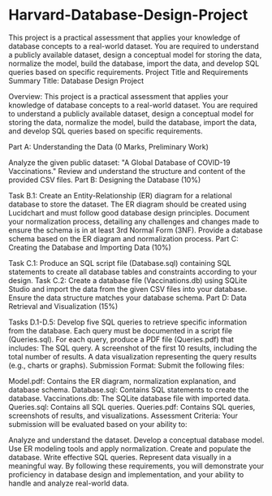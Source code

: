 # Harvard-Database-Design-Project
This project is a practical assessment that applies your knowledge of database concepts to a real-world dataset. You are required to understand a publicly available dataset, design a conceptual model for storing the data, normalize the model, build the database, import the data, and develop SQL queries based on specific requirements.
Project Title and Requirements Summary
Title:
Database Design Project

Overview:
This project is a practical assessment that applies your knowledge of database concepts to a real-world dataset. You are required to understand a publicly available dataset, design a conceptual model for storing the data, normalize the model, build the database, import the data, and develop SQL queries based on specific requirements.

Part A: Understanding the Data (0 Marks, Preliminary Work)

Analyze the given public dataset: "A Global Database of COVID-19 Vaccinations." Review and understand the structure and content of the provided CSV files.
Part B: Designing the Database (10%)

Task B.1: Create an Entity-Relationship (ER) diagram for a relational database to store the dataset. The ER diagram should be created using Lucidchart and must follow good database design principles.
Document your normalization process, detailing any challenges and changes made to ensure the schema is in at least 3rd Normal Form (3NF).
Provide a database schema based on the ER diagram and normalization process.
Part C: Creating the Database and Importing Data (10%)

Task C.1: Produce an SQL script file (Database.sql) containing SQL statements to create all database tables and constraints according to your design.
Task C.2: Create a database file (Vaccinations.db) using SQLite Studio and import the data from the given CSV files into your database. Ensure the data structure matches your database schema.
Part D: Data Retrieval and Visualization (15%)

Tasks D.1-D.5: Develop five SQL queries to retrieve specific information from the database. Each query must be documented in a script file (Queries.sql).
For each query, produce a PDF file (Queries.pdf) that includes:
The SQL query.
A screenshot of the first 10 results, including the total number of results.
A data visualization representing the query results (e.g., charts or graphs).
Submission Format:
Submit the following files:

Model.pdf: Contains the ER diagram, normalization explanation, and database schema.
Database.sql: Contains SQL statements to create the database.
Vaccinations.db: The SQLite database file with imported data.
Queries.sql: Contains all SQL queries.
Queries.pdf: Contains SQL queries, screenshots of results, and visualizations.
Assessment Criteria:
Your submission will be evaluated based on your ability to:

Analyze and understand the dataset.
Develop a conceptual database model.
Use ER modeling tools and apply normalization.
Create and populate the database.
Write effective SQL queries.
Represent data visually in a meaningful way.
By following these requirements, you will demonstrate your proficiency in database design and implementation, and your ability to handle and analyze real-world data.
